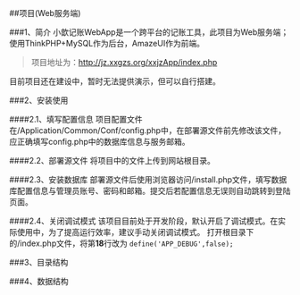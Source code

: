 
##项目(Web服务端)

###1、简介
小歆记账WebApp是一个跨平台的记账工具，此项目为Web服务端；使用ThinkPHP+MySQL作为后台，AmazeUI作为前端。

>项目地址为：http://jz.xxgzs.org/xxjzApp/index.php

目前项目还在建设中，暂时无法提供演示，但可以自行搭建。

###2、安装使用

####2.1、填写配置信息
项目配置文件在/Application/Common/Conf/config.php中，在部署源文件前先修改该文件，应正确填写config.php中的数据库信息与服务邮箱。

####2.2、部署源文件
将项目中的文件上传到网站根目录。

####2.3、安装数据库
部署源文件后使用浏览器访问/install.php文件，填写数据库配置信息与管理员账号、密码和邮箱。提交后若配置信息无误则自动跳转到登陆页面。

####2.4、关闭调试模式
该项目目前处于开发阶段，默认开启了调试模式。在实际使用中，为了提高运行效率，建议手动关闭调试模式。
打开根目录下的/index.php文件，将第**18**行改为
`define('APP_DEBUG',false);`

###3、目录结构

###4、数据结构